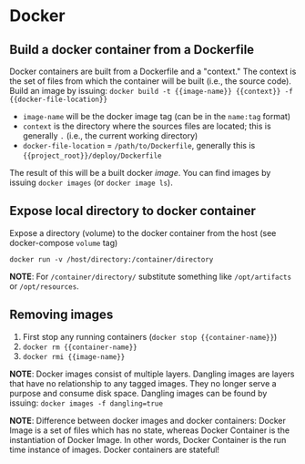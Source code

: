 # Docker 

## Build a docker container from a Dockerfile

Docker containers are built from a Dockerfile and a "context." The context is the set of files from which the container will
be built (i.e., the source code). Build an image by issuing: `docker build -t {{image-name}} {{context}} -f {{docker-file-location}}`

- `image-name` will be the docker image tag (can be in the `name:tag` format)
- `context` is the directory where the sources files are located; this is generally `.` (i.e., the current working directory)
- `docker-file-location` = `/path/to/Dockerfile`, generally this is `{{project_root}}/deploy/Dockerfile`

The result of this will be a built docker *image*. You can find images by issuing `docker images` (or `docker image ls`).


## Expose local directory to docker container

Expose a directory (volume) to the docker container from the host (see docker-compose `volume` tag)

`docker run -v /host/directory:/container/directory`

**NOTE**: For `/container/directory/` substitute something like `/opt/artifacts` or `/opt/resources`.


## Removing images
1. First stop any running containers (`docker stop {{container-name}}`)
2. `docker rm {{container-name}}`
3. `docker rmi {{image-name}}`

**NOTE**: Docker images consist of multiple layers. 
Dangling images are layers that have no relationship to any tagged images. 
They no longer serve a purpose and consume disk space. Dangling images can be
found by issuing: `docker images -f dangling=true`

**NOTE**: Difference between docker images and docker containers: 
Docker Image is a set of files which has no state, whereas Docker Container is the instantiation of Docker Image. In other words, Docker Container is the run time instance of images.
Docker containers are stateful!

